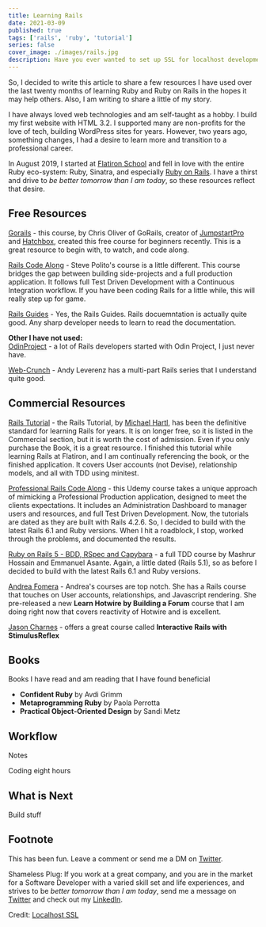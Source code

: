 ```yaml
---
title: Learning Rails
date: 2021-03-09
published: true 
tags: ['rails', 'ruby', 'tutorial']
series: false 
cover_image: ./images/rails.jpg
description: Have you ever wanted to set up SSL for localhost development on your computer? No? Honestly, as hard as this can be at times, me neither. What changed? Recently, 
---
```

So, I decided to write this article to share a few resources I have used over the last twenty months of learning Ruby and Ruby on Rails in the hopes it may help others. Also, I am writing to share a little of my story. 

I have always loved web technologies and am self-taught as a hobby. I build my first website with HTML 3.2. I supported many are non-profits for the love of tech, building WordPress sites for years. However, two years ago, something changes, I had a desire to learn more and transition to a professional career. 

In August 2019, I started at [Flatiron School](https://flatironschool.com/) and fell in love with the entire Ruby eco-system: Ruby, Sinatra, and especially [Ruby on Rails](https://rubyonrails.org/). I have a thirst and drive to *be better tomorrow than I am today*, so these resources reflect that desire.

## Free Resources

[Gorails](https://gorails.com/start) - this course, by Chris Oliver of GoRails, creator of [JumpstartPro](https://jumpstartrails.com/?utm_source=gorails) and [Hatchbox](https://hatchbox.io), created this free course for beginners recently. This is a great resource to begin with, to watch, and code along.

[Rails Code Along](https://www.railscodealong.com/) - Steve Polito's course is a little different. This course bridges the gap between building side-projects and a full production application. It follows full Test Driven Development with a Continuous Integration workflow. If you have been coding Rails for a little while, this will really step up for game.

[Rails Guides](https://guides.rubyonrails.org/) - Yes, the Rails Guides. Rails docuemntation is actually quite good. Any sharp developer needs to learn to read the documentation. 

**Other I have not used:**  
[OdinProject](https://www.theodinproject.com/courses/ruby-on-rails) - a lot of Rails developers started with Odin Project, I just never have.

[Web-Crunch](https://web-crunch.com/) - Andy Leverenz has a multi-part Rails series that I understand quite good.

## Commercial Resources

[Rails Tutorial](https://www.learnenough.com/) - the Rails Tutorial, by [Michael Hartl](https://twitter.com/mhartl), has been the definitive standard for learning Rails for years. It is on longer free, so it is listed in the Commercial section, but it is worth the cost of admission. Even if you only purchase the Book, it is a great resource. I finished this tutorial while learning Rails at Flatiron, and I am continually referencing the book, or the finished application. It covers User accounts (not Devise), relationship models, and all with TDD using minitest.

[Professional Rails Code Along](https://www.udemy.com/share/101EFgB0UTdV9TRnw=/) - this Udemy course takes a unique approach of mimicking a Professional Production application, designed to meet the clients expectations. It includes an Administration Dashboard to manager users and resources, and full Test Driven Development. Now, the tutorials are dated as they are built with Rails 4.2.6. So, I decided to build with the latest Rails 6.1 and Ruby versions. When I hit a roadblock, I stop, worked through the problems, and documented the results. 

[Ruby on Rails 5 - BDD, RSpec and Capybara](https://www.udemy.com/course/ruby-rails-5-bdd-rspec-capybara/) - a full TDD course by Mashrur Hossain and Emmanuel Asante. Again, a little dated (Rails 5.1), so as before I decided to build with the latest Rails 6.1 and Ruby versions.

[Andrea Fomera](https://store.afomera.dev/) - Andrea's courses are top notch. She has a Rails course that touches on User accounts, relationships, and Javascript rendering. She pre-released a new **Learn Hotwire by Building a Forum** course that I am doing right now that covers reactivity of Hotwire and is excellent.

[Jason Charnes](https://courses.jasoncharnes.com/) - offers a great course called **Interactive Rails with StimulusReflex**

## Books

Books I have read and am reading that I have found beneficial 
- **Confident Ruby** by Avdi Grimm
- **Metaprogramming Ruby** by Paola Perrotta
- **Practical Object-Oriented Design** by Sandi Metz

## Workflow
Notes

Coding eight hours

## What is Next
Build stuff

## Footnote

This has been fun. Leave a comment or send me a DM on [Twitter](http://twitter.com/EclecticCoding).

Shameless Plug: If you work at a great company, and you are in the market for a Software Developer with a varied skill set and life experiences, and strives to be *better tomorrow than I am today*, send me a message on [Twitter](http://twitter.com/EclecticCoding) and check out my [LinkedIn](http://www.linkedin.com/in/dev-chuck-smith).

Credit: [Localhost SSL](https://github.com/codica2/rails-puma-ssl)
